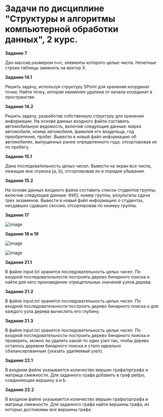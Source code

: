# Задачи по дисциплине "Структуры и алгоритмы компьютерной обработки данных", 2 курс.

**Задание 7**

Дан массив размером n×n, элементы которого целые числа.
Нечетные строки таблицы заменить на вектор Х.

**Задание 14.1**

Решить задачу, используя структуру SPoint для хранения координат точки. Найти точку, которая наименее удалена от начала координат в пространстве.

**Задание 14.2**

Решить задачу, разработав собственную структуру для хранения информации. 
На основе данных входного файла составить автомобильную ведомость, включив следующие данные: марка автомобиля, номер автомобиля, фамилия его владельца, год приобретения, пробег. Вывести в новый файл информацию об автомобилях, выпущенных ранее определенного года, отсортировав их по пробегу.

**Задание 15.1**

Дана последовательность целых чисел. Вывести на экран все числа, лежащие вне отрезка [a, b], отсортировав их в порядке убывания.

**Задание 15.2**

На основе данных входного файла составить список студентов группы, включив следующие данные: ФИО, номер группы, результаты сдачи трех экзаменов. Вывести в новый файл информацию о студентах, несдавших сдавших сессию, отсортировав по номеру группы.

**Задание 17**

![image](https://user-images.githubusercontent.com/78658225/160781058-65c79277-bfa5-4eab-a2eb-8d36eb6e3fbc.png)

**Задание 18 и 19**

![image](https://user-images.githubusercontent.com/78658225/160781163-006b7367-6ece-40a8-8106-2e3a6a8a2d87.png)

![image](https://user-images.githubusercontent.com/78658225/160781326-5824c6ac-29bb-4340-8c7e-98ccecc74954.png)

**Задание 21.1**

В файле input.txt хранится последовательность целых чисел. По входной последовательности построить дерево бинарного поиска и найти для него произведение отрицательных значений узлов дерева.

**Задание 21.2**

В файле input.txt хранится последовательность целых чисел. По входной последовательности построить дерево бинарного поиска и для каждого узла дерева вычислить его глубину.

**Задание 21.3**

В файле input.txt хранится последовательность целых чисел. По входной последовательности построить дерево бинарного поиска и проверить, можно ли удалить какой-то один узел так, чтобы дерево осталось деревом бинарного поиска и стало идеально сбалансированным (указать удаляемый узел).

**Задание 22.1**

В входном файле указывается количество вершин графа/орграфа и матрица смежности. Для заданного графа добавить в граф ребро, соединяющее вершину а и b.

**Задание 22.2**

В входном файле указывается количество вершин графа/орграфа и матрица смежности. Для заданного графа найти вершины графа, из которых достижимы все вершины графа.
